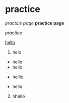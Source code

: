 # practice

_practcie page_
__practice page__


*practice*

<u>hello</u>

1. helo
- hello
- hello
* helllo
+ hello
2. hhello
